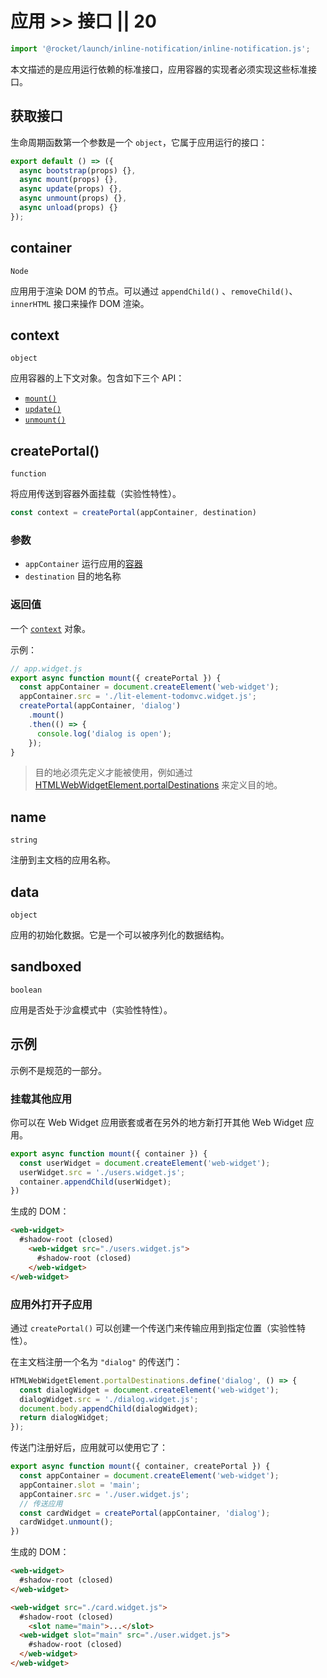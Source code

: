# 应用 >> 接口 || 20

```js script
import '@rocket/launch/inline-notification/inline-notification.js';
```

本文描述的是应用运行依赖的标准接口，应用容器的实现者必须实现这些标准接口。

## 获取接口

生命周期函数第一个参数是一个 `object`，它属于应用运行的接口：

```js
export default () => ({
  async bootstrap(props) {},
  async mount(props) {},
  async update(props) {},
  async unmount(props) {},
  async unload(props) {}
});
```

## container

`Node`

应用用于渲染 DOM 的节点。可以通过 `appendChild()` 、`removeChild()`、`innerHTML` 接口来操作 DOM 渲染。

## context

`object`

应用容器的上下文对象。包含如下三个 API：

* [`mount()`](../container/interfaces/html-web-widget-element.md#mount)
* [`update()`](../container/interfaces/html-web-widget-element.md#update)
* [`unmount()`](../container/interfaces/html-web-widget-element.md#unmount)

## createPortal()

`function`

将应用传送到容器外面挂载（实验性特性）。

```js
const context = createPortal(appContainer, destination)
```

### 参数

* `appContainer` 运行应用的[容器](../container/overview.md)
* `destination` 目的地名称

### 返回值

一个 [`context`](#context) 对象。

示例：

```js
// app.widget.js
export async function mount({ createPortal }) {
  const appContainer = document.createElement('web-widget');
  appContainer.src = './lit-element-todomvc.widget.js';
  createPortal(appContainer, 'dialog')
    .mount()
    .then(() => {
      console.log('dialog is open');
    });
}
```

> 目的地必须先定义才能被使用，例如通过 [HTMLWebWidgetElement.portalDestinations](../container/interfaces/html-web-widget-element.md#portaldestinations) 来定义目的地。

## name

`string`

注册到主文档的应用名称。

## data

`object`

应用的初始化数据。它是一个可以被序列化的数据结构。

## sandboxed

`boolean`

应用是否处于沙盒模式中（实验性特性）。

## 示例

<inline-notification type="tip">

示例不是规范的一部分。

</inline-notification>

### 挂载其他应用

你可以在 Web Widget 应用嵌套或者在另外的地方新打开其他 Web Widget 应用。

```js
export async function mount({ container }) {
  const userWidget = document.createElement('web-widget');
  userWidget.src = './users.widget.js';
  container.appendChild(userWidget);
})
```

生成的 DOM：

```html
<web-widget>
  #shadow-root (closed)
    <web-widget src="./users.widget.js">
      #shadow-root (closed)
    </web-widget>
</web-widget>
```

### 应用外打开子应用

通过 `createPortal()` 可以创建一个传送门来传输应用到指定位置（实验性特性）。

在主文档注册一个名为 `"dialog"` 的传送门：

```js
HTMLWebWidgetElement.portalDestinations.define('dialog', () => {
  const dialogWidget = document.createElement('web-widget');
  dialogWidget.src = './dialog.widget.js';
  document.body.appendChild(dialogWidget);
  return dialogWidget;
});
```

传送门注册好后，应用就可以使用它了：

```js
export async function mount({ container, createPortal }) {
  const appContainer = document.createElement('web-widget');
  appContainer.slot = 'main';
  appContainer.src = './user.widget.js';
  // 传送应用
  const cardWidget = createPortal(appContainer, 'dialog');
  cardWidget.unmount();
})
```

生成的 DOM：

```html
<web-widget>
  #shadow-root (closed)
</web-widget>

<web-widget src="./card.widget.js">
  #shadow-root (closed)
    <slot name="main">...</slot>
  <web-widget slot="main" src="./user.widget.js">
    #shadow-root (closed)
  </web-widget>
</web-widget>
```